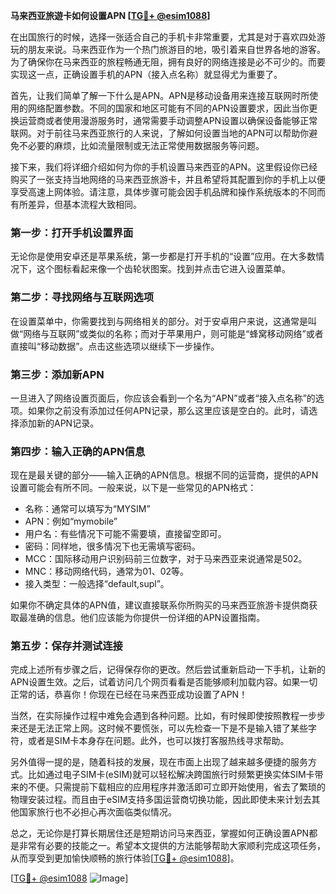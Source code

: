 **马来西亚旅遊卡如何设置APN [[TG💪+ @esim1088](https://t.me/s/esim1088)]**

在出国旅行的时候，选择一张适合自己的手机卡非常重要，尤其是对于喜欢四处游玩的朋友来说。马来西亚作为一个热门旅游目的地，吸引着来自世界各地的游客。为了确保你在马来西亚的旅程畅通无阻，拥有良好的网络连接是必不可少的。而要实现这一点，正确设置手机的APN（接入点名称）就显得尤为重要了。

首先，让我们简单了解一下什么是APN。APN是移动设备用来连接互联网时所使用的网络配置参数。不同的国家和地区可能有不同的APN设置要求，因此当你更换运营商或者使用漫游服务时，通常需要手动调整APN设置以确保设备能够正常联网。对于前往马来西亚旅行的人来说，了解如何设置当地的APN可以帮助你避免不必要的麻烦，比如流量限制或无法正常使用数据服务等问题。

接下来，我们将详细介绍如何为你的手机设置马来西亚的APN。这里假设你已经购买了一张支持当地网络的马来西亚旅游卡，并且希望将其配置到你的手机上以便享受高速上网体验。请注意，具体步骤可能会因手机品牌和操作系统版本的不同而有所差异，但基本流程大致相同。

### 第一步：打开手机设置界面

无论你是使用安卓还是苹果系统，第一步都是打开手机的“设置”应用。在大多数情况下，这个图标看起来像一个齿轮状图案。找到并点击它进入设置菜单。

### 第二步：寻找网络与互联网选项

在设置菜单中，你需要找到与网络相关的部分。对于安卓用户来说，这通常是叫做“网络与互联网”或类似的名称；而对于苹果用户，则可能是“蜂窝移动网络”或者直接叫“移动数据”。点击这些选项以继续下一步操作。

### 第三步：添加新APN

一旦进入了网络设置页面后，你应该会看到一个名为“APN”或者“接入点名称”的选项。如果你之前没有添加过任何APN记录，那么这里应该是空白的。此时，请选择添加新的APN记录。

### 第四步：输入正确的APN信息

现在是最关键的部分——输入正确的APN信息。根据不同的运营商，提供的APN设置可能会有所不同。一般来说，以下是一些常见的APN格式：

- 名称：通常可以填写为“MYSIM”
- APN：例如“mymobile”
- 用户名：有些情况下可能不需要填，直接留空即可。
- 密码：同样地，很多情况下也无需填写密码。
- MCC：国际移动用户识别码前三位数字，对于马来西亚来说通常是502。
- MNC：移动网络代码，通常为01、02等。
- 接入类型：一般选择“default,supl”。

如果你不确定具体的APN值，建议直接联系你所购买的马来西亚旅游卡提供商获取最准确的信息。他们应该能为你提供一份详细的APN设置指南。

### 第五步：保存并测试连接

完成上述所有步骤之后，记得保存你的更改。然后尝试重新启动一下手机，让新的APN设置生效。之后，试着访问几个网页看看是否能够顺利加载内容。如果一切正常的话，恭喜你！你现在已经在马来西亚成功设置了APN！

当然，在实际操作过程中难免会遇到各种问题。比如，有时候即使按照教程一步步来还是无法正常上网。这时候不要慌张，可以先检查一下是不是输入错了某些字符，或者是SIM卡本身存在问题。此外，也可以拨打客服热线寻求帮助。

另外值得一提的是，随着科技的发展，现在市面上出现了越来越多便捷的服务方式。比如通过电子SIM卡(eSIM)就可以轻松解决跨国旅行时频繁更换实体SIM卡带来的不便。只需提前下载相应的应用程序并激活即可立即开始使用，省去了繁琐的物理安装过程。而且由于eSIM支持多国运营商切换功能，因此即使未来计划去其他国家旅行也不必担心再次面临类似情况。

总之，无论你是打算长期居住还是短期访问马来西亚，掌握如何正确设置APN都是非常有必要的技能之一。希望本文提供的方法能够帮助大家顺利完成这项任务，从而享受到更加愉快顺畅的旅行体验[[TG💪+ @esim1088](https://t.me/s/esim1088)]。

[[TG💪+ @esim1088](https://t.me/s/esim1088) ![Image](https://i.postimg.cc/4NQfJmqS/Snipaste-2025-05-13-00-14-12.png)]